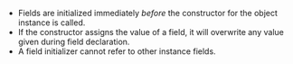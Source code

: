 - Fields are initialized immediately *before* the constructor for the object instance is called. 
- If the constructor assigns the value of a field, it will overwrite any value given during field declaration.
- A field initializer cannot refer to other instance fields.